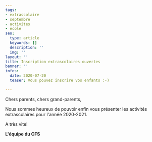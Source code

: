 ```yaml
---
tags:
- extrascolaire
- septembre
- activites
- ecole
seo:
  type: article
  keywords: []
  description: ''
  img: ''
layout: ''
title: Inscription extrascolaires ouvertes
banner: ''
infos:
  date: 2020-07-20
  teaser: Vous pouvez inscrire vos enfants :-)

---
```

Chers parents, chers grand-parents,

Nous sommes heureux de pouvoir enfin vous présenter les activités extrascolaires pour l'année 2020-2021.

A très vite!

**L'équipe du CFS**